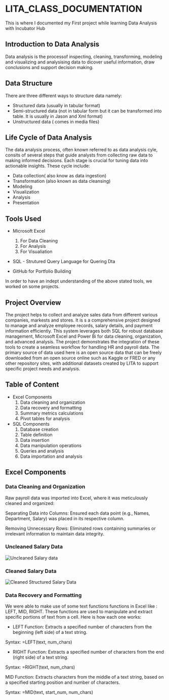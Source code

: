 # LITA_CLASS_DOCUMENTATION
This is where I documented my First project while learning Data Analysis with  Incubator Hub
## Introduction to Data Analysis
Data analysis is the processof inspecting, cleaning, transforming, modeling and visualizing and analysising data to dicover useful information, draw conclusions and support decision making.
## Data Structure

There are three different ways to structure data namely:

- Structured data (usually in tabular format)
- Semi-structured data (not in tabular form but it can be transformed into table. It is usually in Jason and Xml format)
- Unstructured data ( comes in media files)
## Life Cycle of Data Analysis

The data analysis process, often known referred to as data analysis cyle, consits of several steps that guide analysts from collecting raw data to making informed decisions. Each stage is crucial for tuning data into actionable insights. These cycle include:

- Data collection( also know as data ingestion)
- Transformation (also known as data cleansing)
- Modeling
- Visualization
- Analysis
- Presentation

## Tools Used
- Microsoft Excel  
  1. For Data Cleaning
  2. For Analysis
  3. For Visualiation
     
- SQL - Strutured Query Language for Quering Dta
-  GitHub for Portfolio Building

  In order to have an indept understanding of the above stated tools, we worked on some projects.

  ## Project Overview
  The project helps to collect and analyze sales data from different various companies, markests and stores. It is s a comprehensive project designed to manage and analyze employee records, salary details, and payment information efficiently. This system leverages both SQL for robust database management, Microsoft Excel and Power Bi for data cleaning, organization, and advanced analysis. The project demonstrates the integration of these tools to create a seamless workflow for handling HR and payroll data. The primary source of data used here is an open source data that can be freely downloaded from an open source online such as Kaggle or FRED or any other repository sites, with additional datasets created by LITA to support specific project needs and analysis.

  ## Table of Content 
  - Excel Components
    1. Data cleaning and organization
    2. Data recovery and formatting
    3. Summary metrics calculations
    4. Pivot tables for analysis
  - SQL Components
    1. Database creation
    2. Table definition
    3. Data insertion
    4. Data manipulation operations
    5. Queries and analysis
    6. Data importation and analysis

  ## Excel Components
  ### Data Cleaning and Organization
   Raw payroll data was imported into Excel, where it was meticulously cleaned and organized:
   
   Separating Data into Columns: Ensured each data point (e.g., Names, Department, Salary) was placed in its respective column.
   
   Removing Unnecessary Rows: Eliminated rows containing summaries or irrelevant information to maintain data integrity.

### Uncleaned Salary Data
  
![Uncleaned Salary data](https://github.com/user-attachments/assets/e22f1e5c-88b7-45f1-ad23-3b275caca099)


### Cleaned Salary Data
![Cleaned Structured Salary Data](https://github.com/user-attachments/assets/b9aa717d-7620-457a-b53e-858c2e110ccf)

### Data Recovery and Formatting
 We were able to make use of some text functions functions in Excel like : LEFT, MID, RIGHT. These functions are used to manipulate and extract specific portions of text from a cell. Here is how each one works:

- LEFT Function: Extracts a specified number of characters from the beginning (left side) of a text string.

Syntax: =LEFT(text, num_chars)

- RIGHT Function: Extracts a specified number of characters from the end (right side) of a text string.

 Syntax: =RIGHT(text, num_chars)

MID Function: Extracts characters from the middle of a text string, based on a specified starting position and number of characters.


 Syntax: =MID(text, start_num, num_chars)

